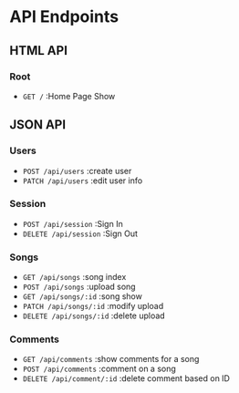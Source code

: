 # API Endpoints

## HTML API

### Root

- `GET /` :Home Page Show

## JSON API

### Users

- `POST /api/users` :create user
- `PATCH /api/users` :edit user info

### Session

- `POST /api/session` :Sign In
- `DELETE /api/session` :Sign Out

### Songs

- `GET /api/songs` :song index
- `POST /api/songs` :upload song
- `GET /api/songs/:id` :song show
- `PATCH /api/songs/:id` :modify upload
- `DELETE /api/songs/:id` :delete upload

### Comments

- `GET /api/comments` :show comments for a song
- `POST /api/comments` :comment on a song
- `DELETE /api/comment/:id` :delete comment based on ID

